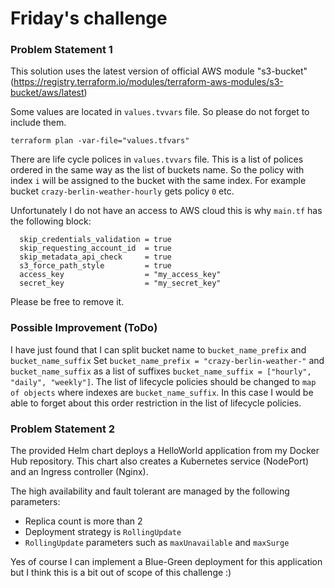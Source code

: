 # Friday's challenge
### Problem Statement 1
This solution uses the latest version of official AWS module "s3-bucket" (https://registry.terraform.io/modules/terraform-aws-modules/s3-bucket/aws/latest)

Some values are located in `values.tvvars` file. 
So please do not forget to include them.

```terraform plan -var-file="values.tfvars"```

There are life cycle polices in `values.tvvars` file. This is a list of polices ordered in the same way as the list of buckets name. 
So the policy with index `i` will be assigned to the bucket with the same index. 
For example bucket `crazy-berlin-weather-hourly` gets policy `0` etc. 

Unfortunately I do not have an access to AWS cloud this is why `main.tf` has the following block:
```  
  skip_credentials_validation = true
  skip_requesting_account_id  = true
  skip_metadata_api_check     = true
  s3_force_path_style         = true
  access_key                  = "my_access_key"
  secret_key                  = "my_secret_key"
```
Please be free to remove it.

### Possible Improvement (ToDo)
I have just found that I can split bucket name to `bucket_name_prefix` and `bucket_name_suffix`
Set `bucket_name_prefix = "crazy-berlin-weather-"` and  `bucket_name_suffix` as a list of suffixes `bucket_name_suffix = ["hourly", "daily", "weekly"]`.
The list of lifecycle policies should be changed to `map of objects` where indexes are `bucket_name_suffix`.
In this case I would be able to forget about this order restriction in the list of lifecycle policies.  

### Problem Statement 2
The provided Helm chart deploys a HelloWorld application from my Docker Hub repository.
This chart also creates a Kubernetes service (NodePort) and an Ingress controller (Nginx).

The high availability and fault tolerant are managed by the following parameters:
- Replica count is more than 2 
- Deployment strategy is `RollingUpdate`
- `RollingUpdate` parameters such as `maxUnavailable` and `maxSurge`

Yes of course I can implement a Blue-Green deployment for this application but 
I think this is a bit out of scope of this challenge :) 